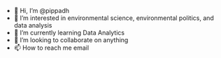 - 👋 Hi, I’m @pippadh
- 👀 I’m interested in environmental science, environmental politics, and data analysis
- 🌱 I’m currently learning Data Analytics
- 💞️ I’m looking to collaborate on anything
- 📫 How to reach me email

<!---
pippadh/pippadh is a ✨ special ✨ repository because its `README.md` (this file) appears on your GitHub profile.
You can click the Preview link to take a look at your changes.
--->
